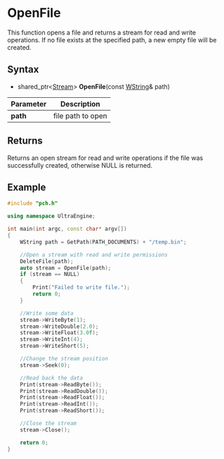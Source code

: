 # OpenFile

This function opens a file and returns a stream for read and write operations. If no file exists at the specified path, a new empty file will be created.

## Syntax

- shared_ptr<[Stream](Stream.md)\> **OpenFile**(const [WString](WString.md)& path)

| Parameter | Description |
|---|---|
| **path** | file path to open |

## Returns

Returns an open stream for read and write operations if the file was successfully created, otherwise NULL is returned.

## Example

```c++
#include "pch.h"

using namespace UltraEngine;

int main(int argc, const char* argv[])
{
    WString path = GetPath(PATH_DOCUMENTS) + "/temp.bin";

    //Open a stream with read and write permissions
    DeleteFile(path);
    auto stream = OpenFile(path);
    if (stream == NULL)
    {
        Print("Failed to write file.");
        return 0;
    }

    //Write some data
    stream->WriteByte(1);
    stream->WriteDouble(2.0);
    stream->WriteFloat(3.0f);
    stream->WriteInt(4);
    stream->WriteShort(5);

    //Change the stream position
    stream->Seek(0);

    //Read back the data
    Print(stream->ReadByte());
    Print(stream->ReadDouble());
    Print(stream->ReadFloat());
    Print(stream->ReadInt());
    Print(stream->ReadShort());

    //Close the stream
    stream->Close();

    return 0;
}
```